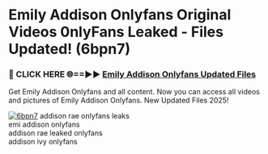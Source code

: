 # Emily Addison Onlyfans Original Videos 0nlyFans Leaked - Files Updated! (6bpn7)

<h3>🔴 CLICK HERE 🌐==►► <a href="https://tinyurl.com/ms9xzufz" rel="nofollow">Emily Addison Onlyfans Updated Files</a></h3>

Get Emily Addison Onlyfans and all content. Now you can access all videos and pictures of Emily Addison Onlyfans. New Updated Files 2025!

[![6bpn7](https://i.imgur.com/ppqm5kG.gif)](https://tinyurl.com/ms9xzufz)
addison rae onlyfans leaks<br>
emi addison onlyfans<br>
addison rae leaked onlyfans<br>
addison ivy onlyfans